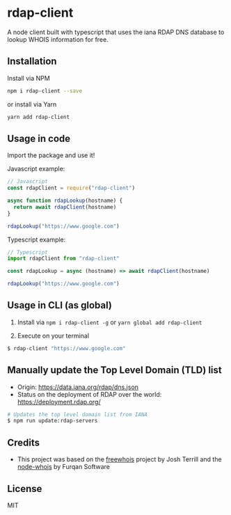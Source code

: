 # rdap-client

A node client built with typescript that uses the iana RDAP DNS database to lookup WHOIS information for free.

## Installation

Install via NPM

```bash
npm i rdap-client --save
```

or install via Yarn
```bash
yarn add rdap-client
```

## Usage in code

Import the package and use it!

Javascript example:
```javascript
// Javascript
const rdapClient = require("rdap-client")

async function rdapLookup(hostname) {
  return await rdapClient(hostname)
}

rdapLookup("https://www.google.com")
```

Typescript example:
```typescript
// Typescript
import rdapClient from "rdap-client"

const rdapLookup = async (hostname) => await rdapClient(hostname)

rdapLookup("https://www.google.com")
```

## Usage in CLI (as global)

1. Install via `npm i rdap-client -g` or `yarn global add rdap-client`

2. Execute on your terminal

```bash
$ rdap-client "https://www.google.com"
```

## Manually update the Top Level Domain (TLD) list 

* Origin: https://data.iana.org/rdap/dns.json
* Status on the deployment of RDAP over the world: https://deployment.rdap.org/

```bash
# Updates the top level domain list from IANA
$ npm run update:rdap-servers
```

## Credits

* This project was based on the [freewhois](https://github.com/joshterrill/freewhois) project by Josh Terrill and the [node-whois](https://github.com/FurqanSoftware/node-whois) by Furqan Software

## License

MIT
